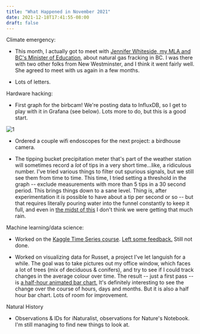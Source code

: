 ```yaml
---
title: "What Happened in November 2021"
date: 2021-12-18T17:41:55-08:00
draft: false
---
```


Climate emergency:

- This month, I actually got to meet with [Jennifer Whiteside, my MLA
  and BC's Minister of Education][0], about natural gas
  fracking in BC.  I was there with two other folks from New
  Westminster, and I think it went fairly well.  She agreed to meet
  with us again in a few months.

- Lots of letters.

Hardware hacking:

- First graph for the birbcam!  We're posting data to InfluxDB, so I
  get to play with it in Grafana (see below).  Lots more to do, but this is a good start.

![1]

- Ordered a couple wifi endoscopes for the next project:  a birdhouse camera.

- The tipping bucket precipitation meter that's part of the weather
  station will sometimes record a *lot* of tips in a very short
  time...like, a ridiculous number.  I've tried various things to
  filter out spurious signals, but we still see them from time to
  time.  This time, I tried setting a threshold in the graph --
  exclude measurements with more than 5 tips in a 30 second period.
  This brings things down to a sane level.  Thing is, after
  experimentation it *is* possible to have about a tip per second or
  so -- but that requires literally pouring water into the funnel
  constantly to keep it full, and even in [the midst of this][5] I
  don't think we were getting that much rain.

Machine learning/data science:

- Worked on the [Kaggle Time Series course][2].  [Left some
  feedback.][3]  Still not done.

- Worked on visualizing data for Russet, a project I've let languish
  for a while.  The goal was to take pictures out my office window,
  which faces a lot of trees (mix of deciduous & conifers), and try to
  see if I could track changes in the average colour over time.  The
  result -- just a first pass -- is [a half-hour animated bar
  chart.][4]  It's definitely interesting to see the change over the
  course of hours, days and months.  But it is also a half hour bar
  chart.  Lots of room for improvement.

Natural History

- Observations & IDs for iNaturalist, observations for Nature's
  Notebook.  I'm still managing to find new things to look at.

[0]: https://www.leg.bc.ca/learn-about-us/members/42nd-Parliament/Whiteside-Jennifer
[1]: birbcam-grafana.png
[2]: https://www.kaggle.com/learn/time-series
[3]: https://www.kaggle.com/learn/time-series/discussion/287273
[4]: https://www.youtube.com/watch?v=L8ppHCKMDsE
[5]: https://en.wikipedia.org/wiki/November_2021_Pacific_Northwest_floods

